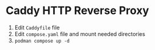 # Caddy HTTP Reverse Proxy

1. Edit `Caddyfile` file
2. Edit `compose.yaml` file and mount needed directories
3. `podman compose up -d`
